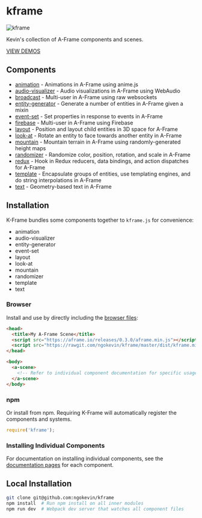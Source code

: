 # kframe

![kframe](https://cloud.githubusercontent.com/assets/674727/15790659/69860590-2987-11e6-9511-65c28e583c6f.png)

Kevin's collection of A-Frame components and scenes.

[VIEW DEMOS](https://ngokevin.github.io/kframe/)

## Components

- [animation](https:/github.com/ngokevin/kframe/tree/master/components/animation/) - Animations in A-Frame using anime.js
- [audio-visualizer](https:/github.com/ngokevin/kframe/tree/master/components/audio-visualizer/) - Audio visualizations in A-Frame using WebAudio
- [broadcast](https:/github.com/ngokevin/kframe/tree/master/components/broadcast/) - Multi-user in A-Frame using raw websockets
- [entity-generator](https:/github.com/ngokevin/kframe/tree/master/components/entity-generator/) - Generate a number of entities in A-Frame given a mixin
- [event-set](https:/github.com/ngokevin/kframe/tree/master/components/event-set/) - Set properties in response to events in A-Frame
- [firebase](https:/github.com/ngokevin/kframe/tree/master/components/firebase/) - Multi-user in A-Frame using Firebase
- [layout](https:/github.com/ngokevin/kframe/tree/master/components/layout/) - Position and layout child entities in 3D space for A-Frame
- [look-at](https:/github.com/ngokevin/kframe/tree/master/components/look-at/) - Rotate an entity to face towards another entity in A-Frame
- [mountain](https:/github.com/ngokevin/kframe/tree/master/components/mountain/) - Mountain terrain in A-Frame using randomly-generated height maps
- [randomizer](https:/github.com/ngokevin/kframe/tree/master/components/randomizer/) - Randomize color, position, rotation, and scale in A-Frame
- [redux](https:/github.com/ngokevin/kframe/tree/master/components/redux/) - Hook in Redux reducers, data bindings, and action dispatches for A-Frame
- [template](https:/github.com/ngokevin/kframe/tree/master/components/template/) - Encapsulate groups of entities, use templating engines, and do string interpolations in A-Frame
- [text](https:/github.com/ngokevin/kframe/tree/master/components/text/) - Geometry-based text in A-Frame


## Installation

K-Frame bundles some components together to `kframe.js` for convenience:

- animation
- audio-visualizer
- entity-generator
- event-set
- layout
- look-at
- mountain
- randomizer
- template
- text


### Browser

Install and use by directly including the [browser files](dist):

```html
<head>
  <title>My A-Frame Scene</title>
  <script src="https://aframe.io/releases/0.3.0/aframe.min.js"></script>
  <script src="https://rawgit.com/ngokevin/kframe/master/dist/kframe.min.js"></script>
</head>

<body>
  <a-scene>
    <!-- Refer to individual component documentation for specific usage. -->
  </a-scene>
</body>
```

### npm

Or install from npm. Requiring K-Frame will automatically register the
components and systems.

```js
require('kframe');
```

### Installing Individual Components

For documentation on installing individual components, see the [documentation
pages](#components) for each component.

## Local Installation

```bash
git clone git@github.com:ngokevin/kframe
npm install  # Run npm install on all inner modules
npm run dev  # Webpack dev server that watches all component files
```
